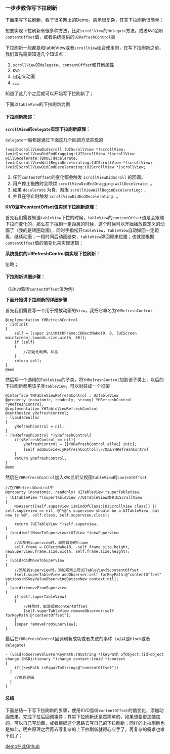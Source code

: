 ### 一步步教你写下拉刷新

下面来写下拉刷新，看了很多网上的Demo，感觉很复杂，其实下拉刷新很简单；

想要实现下拉刷新有很多种方法，比如`scrollView`的`delegate`方法，或者`KVO`监听`contentOffset`值，或者系统提供的`UIRefreshControl`类

下拉刷新一般都是和tableView或者`scrollView`结合使用的，在写下拉刷新之前，我们首先需要知道几个知识点：

1. `scrollView`的`delegate`、`contentOffset`和其他属性
2. `KVO`
3. 自定义动画
4. 。。。

知道了这几个之后就可以开始写下拉刷新了；

下面以`tableView`的下拉刷新为例

#### 下拉刷新简述：
**`scrollView`的`delegate`实现下拉刷新原理：**

`delegate`一般都是通过下面这几个回调方法实现的

```objective_c
(void)scrollViewDidScroll:(UIScrollView *)scrollView;
(void)scrollViewDidEndDragging:(UIScrollView *)scrollView willDecelerate:(BOOL)decelerate;
(void)scrollViewWillBeginDecelerating:(UIScrollView *)scrollView;
(void)scrollViewDidEndDecelerating:(UIScrollView *)scrollView;
```
1. 任何`contentOffset`的变化都会触发 `scrollViewDidScroll` 的回调。
2. 用户停止拖拽时会除烦 `scrollViewDidEndDragging:willDecelerate:` 。
3. 如果 `decelerate` 为真，触发 `scrollViewWillBeginDecelerating:` ，
4. 并且在停止时触发 `scrollViewDidEndDecelerating:` 。

**KVO监听contentOffset值实现下拉刷新原理：**

首先我们需要知道`tableView`下拉的时候，`tableView`的`contentOffset`值是会跟随下拉而变化的，那么在下拉到一定距离的时候，这个时候可以开始播放自定义的动画了（我的是转圈动画），同时手指松开`tableView`，`tableView`自动弹回一定距离，继续动画；一段时间后动画结束，`tableView`弹回原来位置；也就是根据`contentOffset`值的值变化来实现逻辑；

**系统提供的UIRefreshControl类实现下拉刷新：**

忽略；

#### 下拉刷新详细步骤：
（以`KVO`监听`contentOffset`值为例）

**下面开始讲下拉刷新的详细步骤**

首先我们需要写一个用于播放动画的`View`，我把它命名为`YHRefreshControl`

```objective_c
@implementation YHRefreshControl
- (id)init
{
	self = [super initWithFrame:CGRectMake(0, 0, [UIScreen mainScreen].bounds.size.width, 60)];
	if (self)
	{
		//初始化动画，状态
	}
	return self;
}
@end
```

然后写一个通用的`TableView`的子类，将`YHRefreshControl`加到该子类上，以后的下拉刷新都用该子类`tableView`，可以封装成一个框架

```objective_c
@interface YHTableViewRefreshControl : UITableView
@property (nonatomic, readonly, strong) YHRefreshControl *yRefreshControl;
@implementation YHTableViewRefreshControl
@synthesize yRefreshControl;
- (void)dealloc
{
	yRefreshControl = nil;
}
- (YHRefreshControl *)yRefreshControl{
	if(yRefreshControl == nil){
		yRefreshControl = [[YHRefreshControl alloc] init];
		[self addSubview:yRefreshControl];//加上YHRefreshControl
	}
	return yRefreshControl;
}
@end
```

然后在`YHRefreshControl`加入`KVO`监听父视图`tableView`的`contentOffset`

```objective_c
//在YHRefreshControl中
@property (nonatomic, readonly) UITableView *superTableView;
- (UITableView *)superTableView //UITableView或者UIScrollView
{
	NSAssert([self.superview isKindOfClass:[UIScrollView class]] || self.superview == nil, @"%@'s superview should be a UITableView, but now is %@", self.class, self.superview.class);

	return (UITableView *)self.superview;
}
- (void)willMoveToSuperview:(UIView *)newSuperview
{
	//添加到superview时，调整自身的frame
	self.frame = CGRectMake(0, -self.frame.size.height, newSuperview.frame.size.width, self.frame.size.height);
}
- (void)didMoveToSuperview
{
	//添加到superview时，添加观察上层UITableView的contentOffset
	[self.superTableView addObserver:self forKeyPath:@"contentOffset" options:NSKeyValueObservingOptionNew context:nil];
}
- (void)removeFromSuperview
{
	if(self.superTableView)
	{
		//移除时，取消观察contentOffset
		[self.superTableView removeObserver:self forKeyPath:@"contentOffset"];
	}
	[super removeFromSuperview];
}

```

最后在`YHRefreshControl`回调刷新成功或者失败的事件（可以是`block`或者`delegate`）

```objective_c
- (void)observeValueForKeyPath:(NSString *)keyPath ofObject:(id)object change:(NSDictionary *)change context:(void *)context
{
	if([keyPath isEqualToString:@"contentOffset"])
  {
    //处理逻辑
  }
}
```

#### 总结

下面总结一下写下拉刷新的步骤，使用KVO监听`contentOffset`的值变化，添加动画效果，完成下拉后回调事件；其实下拉刷新还是蛮简单的，如果想要更加酷炫的，可以自己写动画，或者根据这个思路去写自己的下拉刷新；同样的上拉刷新也是如此，明白原理之后再去写复杂的上下拉刷新就得心应手了，再复杂的需求也难不倒了；

[demo在此Github](https://github.com/Elliotsomething/PulldownRefreshDemo)
